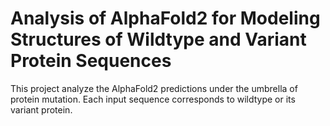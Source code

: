 # Analysis of AlphaFold2 for Modeling Structures of Wildtype and Variant Protein Sequences

This project analyze the AlphaFold2 predictions under the umbrella of protein mutation. Each input sequence corresponds to wildtype or its variant protein.
